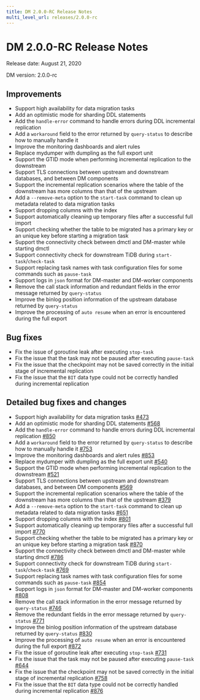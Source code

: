 ```yaml
---
title: DM 2.0.0-RC Release Notes
multi_level_url: releases/2.0.0-rc
---
```


# DM 2.0.0-RC Release Notes

Release date: August 21, 2020

DM version: 2.0.0-rc

## Improvements

- Support high availability for data migration tasks
- Add an optimistic mode for sharding DDL statements
- Add the `handle-error` command to handle errors during DDL incremental replication
- Add a `workaround` field to the error returned by `query-status` to describe how to manually handle it
- Improve the monitoring dashboards and alert rules
- Replace mydumper with dumpling as the full export unit
- Support the GTID mode when performing incremental replication to the downstream
- Support TLS connections between upstream and downstream databases, and between DM components
- Support the incremental replication scenarios where the table of the downstream has more columns than that of the upstream
- Add a `--remove-meta` option to the `start-task` command to clean up metadata related to data migration tasks
- Support dropping columns with the index
- Support automatically cleaning up temporary files after a successful full import
- Support checking whether the table to be migrated has a primary key or an unique key before starting a migration task
- Support the connectivity check between dmctl and DM-master while starting dmctl
- Support connectivity check for downstream TiDB during `start-task`/`check-task`
- Support replacing task names with task configuration files for some commands such as `pause-task`
- Support logs in `json` format for DM-master and DM-worker components
- Remove the call stack information and redundant fields in the error message returned by `query-status`
- Improve the binlog position information of the upstream database returned by `query-status`
- Improve the processing of `auto resume` when an error is encountered during the full export

## Bug fixes

- Fix the issue of goroutine leak after executing `stop-task`
- Fix the issue that the task may not be paused after executing `pause-task`
- Fix the issue that the checkpoint may not be saved correctly in the initial stage of incremental replication
- Fix the issue that the `BIT` data type could not be correctly handled during incremental replication

## Detailed bug fixes and changes

- Support high availability for data migration tasks [#473](https://github.com/pingcap/dm/pull/473)
- Add an optimistic mode for sharding DDL statements [#568](https://github.com/pingcap/dm/pull/568)
- Add the `handle-error` command to handle errors during DDL incremental replication [#850](https://github.com/pingcap/dm/pull/850)
- Add a `workaround` field to the error returned by `query-status` to describe how to manually handle it [#753](https://github.com/pingcap/dm/pull/753)
- Improve the monitoring dashboards and alert rules [#853](https://github.com/pingcap/dm/pull/853)
- Replace mydumper with dumpling as the full export unit [#540](https://github.com/pingcap/dm/pull/540)
- Support the GTID mode when performing incremental replication to the downstream [#521](https://github.com/pingcap/dm/pull/521)
- Support TLS connections between upstream and downstream databases, and between DM components [#569](https://github.com/pingcap/dm/pull/569)
- Support the incremental replication scenarios where the table of the downstream has more columns than that of the upstream [#379](https://github.com/pingcap/dm/pull/379)
- Add a `--remove-meta` option to the `start-task` command to clean up metadata related to data migration tasks [#651](https://github.com/pingcap/dm/pull/651)
- Support dropping columns with the index [#801](https://github.com/pingcap/dm/pull/801)
- Support automatically cleaning up temporary files after a successful full import [#770](https://github.com/pingcap/dm/pull/770)
- Support checking whether the table to be migrated has a primary key or an unique key before starting a migration task [#870](https://github.com/pingcap/dm/pull/870)
- Support the connectivity check between dmctl and DM-master while starting dmctl [#786](https://github.com/pingcap/dm/pull/786)
- Support connectivity check for downstream TiDB during `start-task`/`check-task` [#769](https://github.com/pingcap/dm/pull/769) 
- Support replacing task names with task configuration files for some commands such as `pause-task` [#854](https://github.com/pingcap/dm/pull/854)
- Support logs in `json` format for DM-master and DM-worker components [#808](https://github.com/pingcap/dm/pull/808)
- Remove the call stack information in the error message returned by `query-status` [#746](https://github.com/pingcap/dm/pull/746)
- Remove the redundant fields in the error message returned by `query-status` [#771](https://github.com/pingcap/dm/pull/771)
- Improve the binlog position information of the upstream database returned by `query-status` [#830](https://github.com/pingcap/dm/pull/830)
- Improve the processing of `auto resume` when an error is encountered during the full export [#872](https://github.com/pingcap/dm/pull/872)
- Fix the issue of goroutine leak after executing `stop-task` [#731](https://github.com/pingcap/dm/pull/731)
- Fix the issue that the task may not be paused after executing `pause-task` [#644](https://github.com/pingcap/dm/pull/644)
- Fix the issue that the checkpoint may not be saved correctly in the initial stage of incremental replication [#758](https://github.com/pingcap/dm/pull/758)
- Fix the issue that the `BIT` data type could not be correctly handled during incremental replication [#876](https://github.com/pingcap/dm/pull/876)
